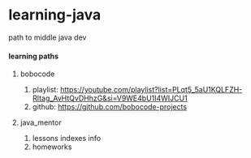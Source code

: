 # learning-java

path to middle java dev

#### learning paths

1. bobocode
    1. playlist: https://youtube.com/playlist?list=PLqt5_5aU1KQLFZH-Rltag_AvHtQvDHhzG&si=V9WE4bU1I4WIJCU1
    2. github: https://github.com/bobocode-projects

2. java_mentor
   1. lessons indexes info
   2. homeworks
